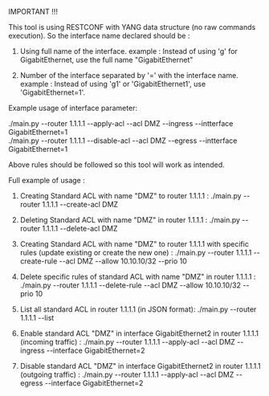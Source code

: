 IMPORTANT !!!

This tool is using RESTCONF with YANG data structure (no raw commands execution).
So the interface name declared should be :

1. Using full name of the interface.
   example : Instead of using 'g' for GigabitEthernet, use the full name "GigabitEthernet"

2. Number of the interface separated by '=' with the interface name.
   example : Instead of using 'g1' or 'GigabitEthernet1', use 'GigabitEthernet=1'.

Example usage of interface parameter:

./main.py --router 1.1.1.1 --apply-acl --acl DMZ --ingress --intterface GigabitEthernet=1
<br>./main.py --router 1.1.1.1 --disable-acl --acl DMZ --egress --intterface GigabitEthernet=1

Above rules should be followed so this tool will work as intended.

Full example of usage :

1. Creating Standard ACL with name "DMZ" to router 1.1.1.1 :
./main.py --router 1.1.1.1 --create-acl DMZ

2. Deleting Standard ACL with name "DMZ" in router 1.1.1.1 :
./main.py --router 1.1.1.1 --delete-acl DMZ

3. Creating Standard ACL with name "DMZ" to router 1.1.1.1 with specific rules (update existing or create the new one) :
./main.py --router 1.1.1.1 --create-rule --acl DMZ --allow 10.10.10/32 --prio 10

4. Delete specific rules of standard ACL with name "DMZ" in router 1.1.1.1 :
./main.py --router 1.1.1.1 --delete-rule --acl DMZ --allow 10.10.10/32 --prio 10

5. List all standard ACL in router 1.1.1.1 (in JSON format):
./main.py --router 1.1.1.1 --list

6. Enable standard ACL "DMZ" in interface GigabitEthernet2 in router 1.1.1.1 (incoming traffic) :
./main.py --router 1.1.1.1 --apply-acl --acl DMZ --ingress --interface GigabitEthernet=2

7. Disable standard ACL "DMZ" in interface GigabitEthernet2 in router 1.1.1.1 (outgoing traffic) :
./main.py --router 1.1.1.1 --apply-acl --acl DMZ --egress --interface GigabitEthernet=2









